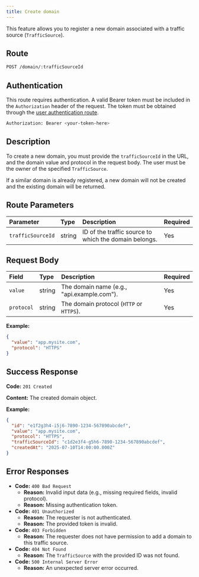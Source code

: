 ```yaml
---
title: Create domain
---
```


This feature allows you to register a new domain associated with a traffic source (`TrafficSource`).

## Route

```bash
POST /domain/:trafficSourceId
```

## Authentication

This route requires authentication. A valid Bearer token must be included in the `Authorization` header of the request. The token must be obtained through the [user authentication route](/user/authuser/).

```bash
Authorization: Bearer <your-token-here>
```

## Description

To create a new domain, you must provide the `trafficSourceId` in the URL, and the domain value and protocol in the request body. The user must be the owner of the specified `TrafficSource`.

If a similar domain is already registered, a new domain will not be created and the existing domain will be returned.

## Route Parameters

| Parameter         | Type   | Description                                           | Required |
| :---------------- | :----- | :---------------------------------------------------- | :------- |
| `trafficSourceId` | string | ID of the traffic source to which the domain belongs. | Yes      |

## Request Body

| Field      | Type   | Description                                | Required |
| :--------- | :----- | :----------------------------------------- | :------- |
| `value`    | string | The domain name (e.g., "api.example.com"). | Yes      |
| `protocol` | string | The domain protocol (`HTTP` or `HTTPS`).   | Yes      |

**Example:**

```json
{
  "value": "app.mysite.com",
  "protocol": "HTTPS"
}
```

## Success Response

**Code:** `201 Created`

**Content:** The created domain object.

**Example:**

```json
{
  "id": "e1f2g3h4-i5j6-7890-1234-567890abcdef",
  "value": "app.mysite.com",
  "protocol": "HTTPS",
  "trafficSourceId": "c1d2e3f4-g5h6-7890-1234-567890abcdef",
  "createdAt": "2025-07-10T14:00:00.000Z"
}
```

## Error Responses

- **Code:** `400 Bad Request`
  - **Reason:** Invalid input data (e.g., missing required fields, invalid protocol).
  - **Reason:** Missing authentication token.
- **Code:** `401 Unauthorized`
  - **Reason:** The requester is not authenticated.
  - **Reason:** The provided token is invalid.
- **Code:** `403 Forbidden`
  - **Reason:** The requester does not have permission to add a domain to this traffic source.
- **Code:** `404 Not Found`
  - **Reason:** The `TrafficSource` with the provided ID was not found.
- **Code:** `500 Internal Server Error`
  - **Reason:** An unexpected server error occurred.

